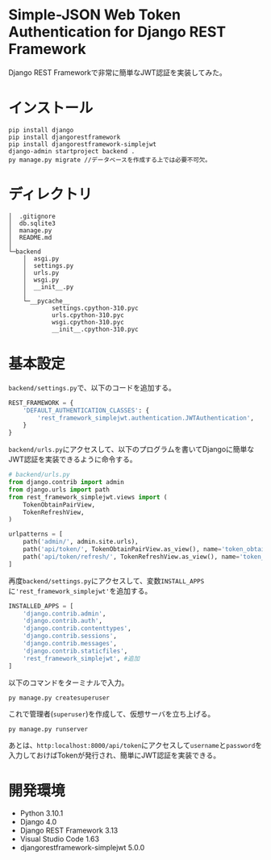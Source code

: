 # Simple-JSON Web Token Authentication for Django REST Framework

Django REST Frameworkで非常に簡単なJWT認証を実装してみた。

# インストール

```
pip install django
pip install djangorestframework
pip install djangorestframework-simplejwt
django-admin startproject backend .
py manage.py migrate //データベースを作成する上では必要不可欠。
```

# ディレクトリ

```
│  .gitignore
│  db.sqlite3
│  manage.py
│  README.md
│  
└─backend
    │  asgi.py
    │  settings.py
    │  urls.py
    │  wsgi.py
    │  __init__.py
    │
    └─__pycache__
            settings.cpython-310.pyc
            urls.cpython-310.pyc
            wsgi.cpython-310.pyc
            __init__.cpython-310.pyc
```

# 基本設定

`backend/settings.py`で、以下のコードを追加する。

```py
REST_FRAMEWORK = {
    'DEFAULT_AUTHENTICATION_CLASSES': {
        'rest_framework_simplejwt.authentication.JWTAuthentication',
    }
}
```

`backend/urls.py`にアクセスして、以下のプログラムを書いてDjangoに簡単なJWT認証を実装できるように命令する。

```py
# backend/urls.py
from django.contrib import admin
from django.urls import path
from rest_framework_simplejwt.views import (
    TokenObtainPairView,
    TokenRefreshView,
)

urlpatterns = [
    path('admin/', admin.site.urls),
    path('api/token/', TokenObtainPairView.as_view(), name='token_obtain_pair'),
    path('api/token/refresh/', TokenRefreshView.as_view(), name='token_refresh'),
]
```

再度`backend/settings.py`にアクセスして、変数`INSTALL_APPS`に`'rest_framework_simplejwt'`を追加する。

```py
INSTALLED_APPS = [
    'django.contrib.admin',
    'django.contrib.auth',
    'django.contrib.contenttypes',
    'django.contrib.sessions',
    'django.contrib.messages',
    'django.contrib.staticfiles',
    'rest_framework_simplejwt', #追加
]
```

以下のコマンドをターミナルで入力。

```
py manage.py createsuperuser
```

これで管理者(`superuser`)を作成して、仮想サーバを立ち上げる。

```
py manage.py runserver
```

あとは、`http:localhost:8000/api/token`にアクセスして`username`と`password`を入力しておけばTokenが発行され、簡単にJWT認証を実装できる。


# 開発環境

* Python 3.10.1
* Django 4.0
* Django REST Framework 3.13
* Visual Studio Code 1.63
* djangorestframework-simplejwt 5.0.0